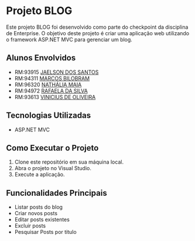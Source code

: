# Projeto BLOG

Este projeto BLOG foi desenvolvido como parte do checkpoint da disciplina de Enterprise. O objetivo deste projeto é criar uma aplicação web utilizando o framework ASP.NET MVC para gerenciar um blog.

## Alunos Envolvidos
- RM:93915 [JAELSON DOS SANTOS](https://github.com/jaelsonjonas)
- RM:94311 [MARCOS BILOBRAM](https://github.com/marcosbilobram)
- RM:96320 [NATHÁLIA MAIA](https://github.com/natmaia)
- RM:94972 [RAFAELA DA SILVA](https://github.com/gsrafaela)
- RM:93613 [VINICIUS DE OLIVEIRA](https://github.com/ViniOlr)
            

## Tecnologias Utilizadas
- ASP.NET MVC

## Como Executar o Projeto
1. Clone este repositório em sua máquina local.
2. Abra o projeto no Visual Studio.
3. Execute a aplicação.

## Funcionalidades Principais
- Listar posts do blog
- Criar novos posts
- Editar posts existentes
- Excluir posts
- Pesquisar Posts por titulo

